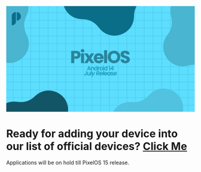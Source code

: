 <img src="https://github.com/PixelOS-Releases/banners/blob/fourteen/pixelos.png?raw=true">

# Ready for adding your device into our list of official devices? [Click Me](https://blog.pixelos.net/docs/JoinTheTeam)
Applications will be on hold till PixelOS 15 release.
